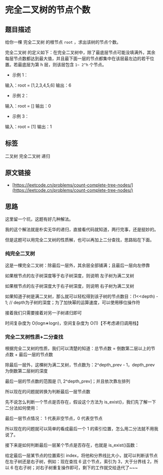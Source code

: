 # 完全二叉树的节点个数

## 题目描述
给你一棵 完全二叉树 的根节点 `root` ，求出该树的节点个数。

完全二叉树 的定义如下：在完全二叉树中，除了最底层节点可能没填满外，其余每层节点数都达到最大值，并且最下面一层的节点都集中在该层最左边的若干位置。若最底层为第 h 层，则该层包含 `1~ 2^h` 个节点。

- 示例 1：

输入：root = [1,2,3,4,5,6]
输出：6

- 示例 2：

输入：root = []
输出：0

- 示例 3：

输入：root = [1]
输出：1

## 标签

二叉树 完全二叉树 递归

## 原文链接

* [https://leetcode.cn/problems/count-complete-tree-nodes/](https://leetcode.cn/problems/count-complete-tree-nodes/)

## 思路

这里留一个坑，这题有好几种解法。

我的这个解法就是朴实无华的递归，直接看代码就知道，两行完事，还是挺妙的。

但是这题可以用完全二叉树的性质解，也可以再加上二分查找，思路贴在下面。

### 纯完全二叉树

这是一棵完全二叉树：除最后一层外，其余层全部铺满；且最后一层向左停靠

如果根节点的左子树深度等于右子树深度，则说明 左子树为满二叉树

如果根节点的左子树深度大于右子树深度，则说明 右子树为满二叉树

如果知道子树是满二叉树，那么就可以轻松得到该子树的节点数目：(1<<depth) - 1; // depth为子树的深度；为了加快幂的运算速度，可以使用移位操作符

接着我们只需要接着对另一子树递归即可

时间复杂度为 O(logn∗logn)，空间复杂度为 O(1)【不考虑递归调用栈】

### 完全二叉树性质+二分查找

根据完全二叉树的性质，我们可以清楚的知道：总节点数 = 倒数第二层以上的节点数 + 最后一层的节点数

除最后一层外，这棵树为满二叉树，节点数为：2^depth_prev - 1，depth_prev为倒数第二层树的深度

最后一层的节点数的范围是 [1, 2^depth_prev]；并且依次靠左排列

所以现在的问题就转换为判断最后一层节点数

先不说怎么判断一个节点是否存在，假设这个方法为 is_exist()，我们先了解一下二分法如何使用：

最后一层节点情况： 1 代表非空节点，0 代表空节点

所以现在的问题就可以简单的看成最后一个 1 的索引位置，怎么用二分法就不用我说了。

接下来是如何判断最后一层某个节点是否存在，也就是 is_exist()函数：

给定最后一层某节点的位置索引 index，将他和分界线比大小，就可以判断该节点在左子树还是右子树，例如：现在查找 6 这个节点，索引为 3，大于分界线 2，所以 6 在右子树；对右子树重复操作即可，剩下的工作就交给迭代了~~~
